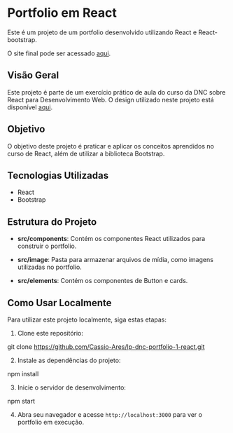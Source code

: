 # Portfolio em React

Este é um projeto de um portfolio desenvolvido utilizando React e React-bootstrap.

O site final pode ser acessado [aqui](https://lp-dnc-portfolio-1-react-6346.vercel.app/).

## Visão Geral

Este projeto é parte de um exercício prático de aula do curso da DNC sobre React para Desenvolvimento Web.  O design utilizado neste projeto está disponível [aqui](https://www.figma.com/design/eSXxtUyIh9BDSTi7KRCfBe/React-para-Desenvolvimento-web?node-id=0-1&t=N6K124rhmI5e3m8Z-0).

## Objetivo

O objetivo deste projeto é praticar e aplicar os conceitos aprendidos no curso de React, além de utilizar a biblioteca Bootstrap.

## Tecnologias Utilizadas

- React
- Bootstrap

## Estrutura do Projeto

- **src/components**: Contém os componentes React utilizados para construir o portfolio.
  
- **src/image**: Pasta para armazenar arquivos de mídia, como imagens utilizadas no portfolio.

- **src/elements**: Contém os componentes de Button e cards.


## Como Usar Localmente

Para utilizar este projeto localmente, siga estas etapas:

1. Clone este repositório:

git clone https://github.com/Cassio-Ares/lp-dnc-portfolio-1-react.git


2. Instale as dependências do projeto:

npm install


3. Inicie o servidor de desenvolvimento:

npm start


4. Abra seu navegador e acesse `http://localhost:3000` para ver o portfolio em execução.

